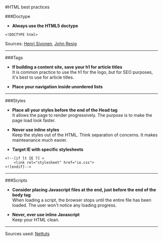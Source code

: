 #HTML best practices

###Doctype 
- **Always use the HTML5 doctype**  
```
<!DOCTYPE html>  
```  
Sources: [Henri Sivonen](http://hsivonen.iki.fi/doctype/), [John Resig](http://ejohn.org/blog/html5-doctype/)

***
###Tags
- **If building a content site, save your h1 for article titles**  
It is common practice to use the h1 for the logo, but for SEO purposes, it's best to use for article titles.  

- **Place your navigation inside unordered lists**  

***

###Styles
- **Place all your styles before the end of the Head tag**  
It allows the page to render progressively. The purpose is to make the page load look faster.  

- **Never use inline styles**  
Keep the styles out of the HTML. Think separation of concerns. It makes mainteanance much easier.  

- **Target IE with specific stylesheets**  
```
<!--[if lt IE 7] >
	<link rel="stylesheet" href="ie.css">
<![endif]-->
```

*** 

###Scripts
- **Consider placing Javascript files at the end, just before the end of the body tag**  
When loading a script, the browser stops until the entire file has been loaded. The user won't notice any loading progress.  

- **Never, ever use inline Javascript**  
Keep your HTML clean. 

*** 
Sources used: [Nettuts](http://net.tutsplus.com/tutorials/html-css-techniques/30-html-best-practices-for-beginners/)